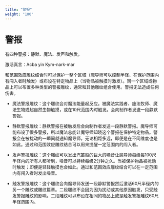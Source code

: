 ```yaml
---
title: "警报"
weight: "100"
---
```

# 警报

有四种警报：静默、魔法、发声和触发。

激活真言：Acba yin Kym-nark-mar

和范围效应雕纹结合时可以保护一整个区域（魔导师可以控制半径、在保护范围内有闯入者时触发）或布设在特定物品上（当物品被触摸时激发）。同一个区域或物品上可以布置多种类型的警报雕纹，通常和其他雕纹组合使用。警报无法造成任何伤害。

- 魔法警报雕纹：这个雕纹会对魔法能量起反应。被魔法实践者、施法牧师、魔法生物或超自然生物触摸，或在10尺范围内时触发。会向制作者发送一段静默警报。

- 静默警报雕纹：静默警报在被触发后会向制作者发送一段静默警报。魔导师可能布设了很多警报，所以魔法总能让魔导师知晓这个警报在保护特定物品。警报会在被扰动的一瞬间就通知魔导师，无论相距多远，即便是在不同维度也是如此。通过和范围效应雕纹结合可以用来提醒一定范围内的闯入者。

- 发声警报雕纹：这个雕纹可以发出汽笛般的巨大的噪音让魔导师每级每100尺半径内的所有人都听到，噪音可以持续每级2分钟之久。当被保护物品被扰动时触发；即便是轻轻触摸也会如此。通过和范围效应雕纹结合可以在一定范围内有闯入者时发出噪音。

- 触发警报雕纹：这个雕纹会向魔导师发送一段静默警报然后激活60尺半径内的另一个雕纹或雕纹篇章。二段雕纹不会因为因为扰动或其他原因触发，只受触发警报雕纹的影响。二段雕纹可以布设在相同的物品上或是触发警报雕纹60尺半径范围内。
